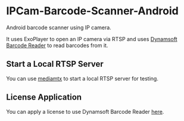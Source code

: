 # IPCam-Barcode-Scanner-Android

Android barcode scanner using IP camera.

It uses ExoPlayer to open an IP camera via RTSP and uses [Dynamsoft Barcode Reader](https://www.dynamsoft.com/barcode-reader/overview/) to read barcodes from it.

## Start a Local RTSP Server

You can use [mediamtx](https://github.com/bluenviron/mediamtx/) to start a local RTSP server for testing.

## License Application

You can apply a license to use Dynamsoft Barcode Reader [here](https://www.dynamsoft.com/customer/license/trialLicense/?product=dcv&package=cross-platform).
